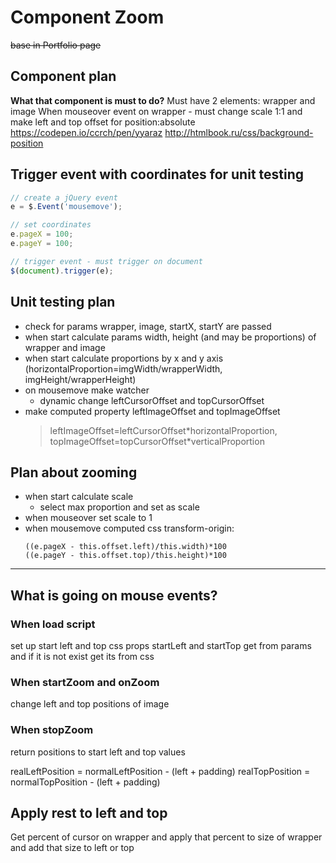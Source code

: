 # Component Zoom
~~base in Portfolio page~~
## Component plan
**What that component is must to do?**
Must have 2 elements: wrapper and image
When mouseover event on wrapper - must change scale 1:1 and make left and top offset for position:absolute
<https://codepen.io/ccrch/pen/yyaraz>
<http://htmlbook.ru/css/background-position>

## Trigger event with coordinates for unit testing
```javascript
// create a jQuery event
e = $.Event('mousemove');

// set coordinates
e.pageX = 100;
e.pageY = 100;

// trigger event - must trigger on document
$(document).trigger(e);
```

## Unit testing plan
-   check for params wrapper, image, startX, startY are passed
-   when start calculate params width, height (and may be proportions) of wrapper and image
-   when start calculate proportions by x and y axis (horizontalProportion=imgWidth/wrapperWidth, imgHeight/wrapperHeight)
-   on mousemove make watcher
    -   dynamic change leftCursorOffset and topCursorOffset
-   make computed property leftImageOffset and topImageOffset
    > leftImageOffset=leftCursorOffset\*horizontalProportion, topImageOffset=topCursorOffset\*verticalProportion

## Plan about zooming
-   when start calculate scale
    -   select max proportion and set as scale
-   when mouseover set scale to 1
-   when mousemove computed css transform-origin:
    ```
    ((e.pageX - this.offset.left)/this.width)*100
    ((e.pageY - this.offset.top)/this.height)*100
    ```
---

## What is going on mouse events?

### When load script
set up start left and top css props
startLeft and startTop get from params and if it is not exist get its from css

### When startZoom and onZoom
change left and top positions of image

### When stopZoom
return positions to start left and top values

realLeftPosition = normalLeftPosition - (left + padding)
realTopPosition = normalTopPosition - (left + padding)

## Apply rest to left and top
Get percent of cursor on wrapper and apply that percent to size of wrapper and add that size to left or top
